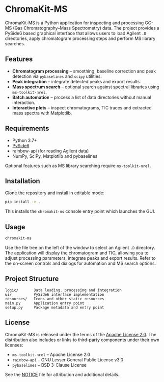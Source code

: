 # ChromaKit-MS

ChromaKit-MS is a Python application for inspecting and processing GC-MS (Gas Chromatography–Mass Spectrometry) data.  The project provides a PySide6 based graphical interface that allows users to load Agilent `.D` directories, apply chromatogram processing steps and perform MS library searches.

## Features

* **Chromatogram processing** – smoothing, baseline correction and peak detection via `pybaselines` and `scipy` utilities.
* **Peak integration** – integrate detected peaks and export results.
* **Mass spectrum search** – optional search against spectral libraries using `ms-toolkit-nrel`.
* **Batch automation** – process a list of data directories without manual interaction.
* **Interactive plots** – inspect chromatograms, TIC traces and extracted mass spectra with Matplotlib.

## Requirements

* Python 3.7+
* [PySide6](https://pypi.org/project/PySide6/)
* [rainbow-api](https://github.com/reciprocal-space/rainbow-api) (for reading Agilent data)
* NumPy, SciPy, Matplotlib and pybaselines

Optional features such as MS library searching require `ms-toolkit-nrel`.

## Installation

Clone the repository and install in editable mode:

```bash
pip install -e .
```

This installs the `chromakit-ms` console entry point which launches the GUI.

## Usage

```bash
chromakit-ms
```

Use the file tree on the left of the window to select an Agilent `.D` directory.  The application will display the chromatogram and TIC, allowing you to adjust processing parameters, integrate peaks and export results.  Refer to the on-screen controls and dialogs for automation and MS search options.

## Project Structure

```
logic/       Data loading, processing and integration
ui/          PySide6 interface implementation
resources/   Icons and other static resources
main.py      Application entry point
setup.py     Package metadata and entry point
```

## License
ChromaKit-MS is released under the terms of the
[Apache License 2.0](LICENSE). The distribution also includes or links
to third-party components under their own licenses:

* `ms-toolkit-nrel` – Apache License 2.0
* `rainbow-api` – GNU Lesser General Public License v3.0
* `pybaselines` – BSD 3-Clause License

See the [NOTICE](NOTICE) file for attribution and additional details.
